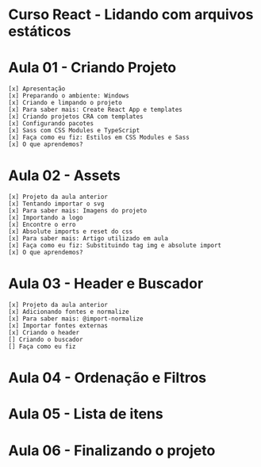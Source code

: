 # Curso React - Lidando com arquivos estáticos

# Aula 01 - Criando Projeto
    [x] Apresentação
    [x] Preparando o ambiente: Windows
    [x] Criando e limpando o projeto
    [x] Para saber mais: Create React App e templates
    [x] Criando projetos CRA com templates
    [x] Configurando pacotes
    [x] Sass com CSS Modules e TypeScript
    [x] Faça como eu fiz: Estilos em CSS Modules e Sass
    [x] O que aprendemos?
# Aula 02 - Assets
    [x] Projeto da aula anterior
    [x] Tentando importar o svg
    [x] Para saber mais: Imagens do projeto
    [x] Importando a logo
    [x] Encontre o erro
    [x] Absolute imports e reset do css
    [x] Para saber mais: Artigo utilizado em aula
    [x] Faça como eu fiz: Substituindo tag img e absolute import
    [x] O que aprendemos?
# Aula 03 - Header e Buscador
    [x] Projeto da aula anterior
    [x] Adicionando fontes e normalize
    [x] Para saber mais: @import-normalize
    [x] Importar fontes externas
    [x] Criando o header
    [] Criando o buscador
    [] Faça como eu fiz
# Aula 04 - Ordenação e Filtros
# Aula 05 - Lista de itens
# Aula 06 - Finalizando o projeto


